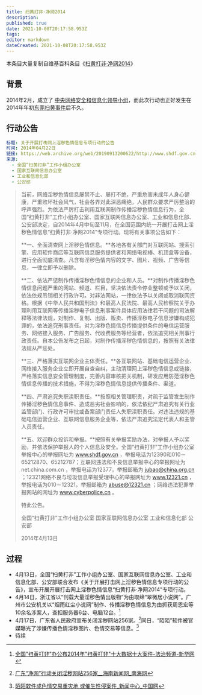 ```yaml
---
title: 扫黄打非·净网2014
description: 
published: true
date: 2021-10-08T20:17:58.953Z
tags: 
editor: markdown
dateCreated: 2021-10-08T20:17:58.953Z
---
```


本条目大量复制自维基百科条目《[扫黄打非·净网2014](https://zh.wikipedia.org/zh-hans/扫黄打非·净网2014)》

## 背景

2014年2月，成立了 [中央网络安全和信息化领导小组](https://zh.wikipedia.org/wiki/中央网络安全和信息化委员会)，而此次行动也正好发生在2014年年初[东莞扫黄事件](/movement/2014年东莞扫黄事件.md)后不久。

## 行动公告

```YAML
标题: 关于开展打击网上淫秽色情信息专项行动的公告
时间: 2014年04月22日
链接: https://web.archive.org/web/20190913200622/http://www.shdf.gov.cn/shdf/contents/4482/200184.html
来源: 
  - 全国“扫黄打非”工作小组办公室
  - 国家互联网信息办公室
  - 工业和信息化部
  - 公安部
```

> 当前，网络淫秽色情信息屡禁不止、屡打不绝，严重危害未成年人身心健康，严重败坏社会风气，社会各界对此深恶痛绝，人民群众要求严厉整治的呼声强烈。为依法严厉打击利用互联网制作传播淫秽色情信息行为，全国“扫黄打非”工作小组办公室、国家互联网信息办公室、工业和信息化部、公安部决定，自2014年4月中旬至11月，在全国范围内统一开展打击网上淫秽色情信息“扫黄打非·净网2014”专项行动。现将有关事项公告如下：
>
> **一、全面清查网上淫秽色情信息。**各地各有关部门对互联网站、搜索引擎、应用软件商店等互联网信息服务提供者和网络电视棒、机顶盒等设备，进行全面彻底清查。凡含有淫秽色情内容的文字、图片、视频、广告等信息，一律立即予以删除。
>
> **二、依法严惩制作传播淫秽色情信息的企业和人员。**对制作传播淫秽色情信息问题严重的网站、频道、栏目，坚决依法责令停业整顿或予以关闭，依法依规吊销相关行政许可。对非法网站，一律依法予以关闭或取消联网资格。根据《中华人民共和国刑法》和最高人民法院、最高人民检察院关于办理利用互联网等传播淫秽电子信息刑事案件具体应用法律若干问题的司法解释等法律法规，对制作、复制、出版、贩卖、传播淫秽电子信息涉嫌构成犯罪的，依法追究刑事责任。对为淫秽色情信息传播提供条件的电信运营服务、网络接入服务、广告服务、代收费服务等经营者，依法追究相关刑事行政责任。自本公告发布之日起，对制作传播淫秽色情信息的，按照有关法律法规从严惩处。
>
> **三、严格落实互联网企业主体责任。**各互联网站、基础电信运营企业、网络接入服务企业立即开展自查自纠，主动清理网上淫秽色情信息或链接，严格落实信息安全管理制度，完善内容审核把关机制，研发应用防范淫秽色情信息传播的技术措施，不得为淫秽色情信息提供传播条件、渠道。
>
> **四、严肃追究失职渎职责任。**按照相关管理职责，对疏于监管发生制作传播淫秽色情信息事件、造成恶劣社会影响的，依法依纪严肃追究有关行业监管部门、行政许可审批或备案部门责任人失职渎职责任。对违法违规的基础电信运营企业、互联网信息服务企业等，依法严肃追究法定代表人和主管人员责任。
>
> **五、欢迎群众投诉和举报。**按照有关举报奖励办法，对举报人予以奖励，并依法保护举报人的个人信息及安全。全国“扫黄打非”工作小组办公室举报中心的举报网址为 www.shdf.gov.cn ，举报电话为12390和010－65212870、65212787；互联网违法和不良信息举报中心的举报网址为 net.china.com.cn ，举报电话为12377，举报邮箱为 jubao@china.org.cn ；12321网络不良与垃圾信息举报受理中心的举报网址为 www.12321.cn ，举报电话为010－12321，举报邮箱为 abuse@12321.cn ；网络违法犯罪举报网站的网址为 www.cyberpolice.cn 。
>
> 特此公告。
>
> 全国“扫黄打非”工作小组办公室 国家互联网信息办公室 工业和信息化部 公安部
>
> 2014年4月13日

## 过程

+ 4月13日，全国“扫黄打非”工作小组办公室、国家互联网信息办公室、工业和信息化部、公安部联合发布《关于开展打击网上淫秽色情信息专项行动的公告》，宣布开展开展打击网上淫秽色情信息“扫黄打非·净网2014”专项行动。
+ 4月14日，浙江省以“刊载大量淫秽色情出版物”为由取缔“翠微居小说网”。广州市公安机关以“烟雨红尘小说网”制作、传播淫秽色情信息为由抓获周恩宏等10余名涉案人，查扣服务器6台、电脑12台。[^sd_414]
+ 4月17日，广东省人民政府宣布关闭淫秽网站256家。[^sd_417]同日，“陌陌”软件被官媒曝光了涉嫌传播色情淫秽图片、色情交易等信息。[^sd_417_2]
+ 待续

[^sd_414]: [全国"扫黄打非"办公布2014年"扫黄打非"十大数据十大案件-法治频道-新华网](https://web.archive.org/web/20150419160227/http://news.xinhuanet.com/legal/2014-12/25/c_1113778449.htm)

[^sd_417]: [广东“净网”行动关闭淫秽网站256家__海南新闻网_南海网](https://web.archive.org/web/20160304043017/http://www.hinews.cn/news/system/2014/04/21/016617174.shtml)

[^sd_417_2]: [陌陌软件成色情交易重灾地 或催生性侵案件_新闻中心_中国网](https://web.archive.org/web/20160305014126/http://www.china.com.cn/news/2014-04/17/content_32118899.htm)

